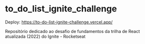 # to_do_list_ignite_challenge

Deploy: https://to-do-list-ignite-challenge.vercel.app/

Repositório dedicado ao desafio de fundamentos da trilha de React atualizada (2022) do Ignite - Rocketseat
